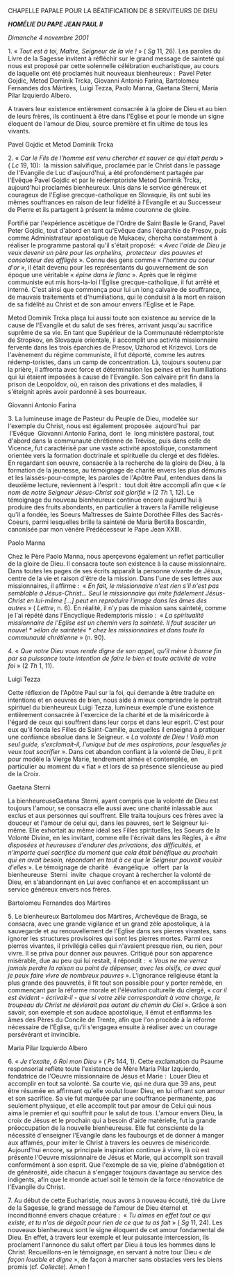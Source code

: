 CHAPELLE PAPALE POUR LA BÉATIFICATION DE 8 SERVITEURS DE DIEU

***HOMÉLIE DU PAPE JEAN PAUL II***

*Dimanche 4 novembre 2001*

1. « *Tout est à toi, Maître, Seigneur de la vie !* » ( *Sg* 11, 26). Les paroles du Livre de la Sagesse invitent à réfléchir sur le grand message de sainteté qui nous est proposé par cette solennelle célébration eucharistique, au cours de laquelle ont été proclamés huit nouveaux bienheureux :  Pavel Peter Gojdic, Metod Dominik Trcka, Giovanni Antonio Farina, Bartolomeu Fernandes dos Mártires, Luigi Tezza, Paolo Manna, Gaetana Sterni, María Pilar Izquierdo Albero.

A travers leur existence entièrement consacrée à la gloire de Dieu et au bien de leurs frères, ils continuent à être dans l'Eglise et pour le monde un signe éloquent de l'amour de Dieu, source première et fin ultime de tous les vivants.

Pavel Gojdic et Metod Dominik Trcka

2. « *Car le Fils de l'homme est venu chercher et sauver ce qui était perdu* » ( *Lc* 19, 10):  la mission salvifique, proclamée par le Christ dans le passage de l'Evangile de Luc d'aujourd'hui, a été profondément partagée par l'Evêque Pavel Gojdic et par le rédemptoriste Metod Dominik Trcka, aujourd'hui proclamés bienheureux. Unis dans le service généreux et courageux de l'Eglise grecque-catholique en Slovaquie, ils ont subi les mêmes souffrances en raison de leur fidélité à l'Evangile et au Successeur de Pierre et ils partagent à présent la même couronne de gloire.

Fortifié par l'expérience ascétique de l'Ordre de Saint Basile le Grand, Pavel Peter Gojdic, tout d'abord en tant qu'Evêque dans l'éparchie de Presov, puis comme Administrateur apostolique de Mukacev, chercha constamment à réaliser le programme pastoral qu'il s'était proposé:  « *Avec l'aide de Dieu je veux devenir un père pour les orphelins,  protecteur  des pauvres et consolateur des affligés* ». Connu des gens comme « *l'homme au coeur d'or* », il était devenu pour les représentants du gouvernement de son époque une véritable « *épine dans le flanc* ». Après que le régime communiste eut mis hors-la-loi l'Eglise grecque-catholique, il fut arrêté et interné. C'est ainsi que commença pour lui un long calvaire de souffrance, de mauvais traitements et d'humiliations, qui le conduisit à la mort en raison de sa fidélité au Christ et de son amour envers l'Eglise et le Pape.

Metod Dominik Trcka plaça lui aussi toute son existence au service de la cause de l'Evangile et du salut de ses frères, arrivant jusqu'au sacrifice suprême de sa vie. En tant que Supérieur de la Communauté rédemptoriste de Stropkov, en Slovaquie orientale, il accomplit une activité missionnaire fervente dans les trois éparchies de Presov, Uzhorod et Krizevci. Lors de l'avènement du régime communiste, il fut déporté, comme les autres rédemp-toristes, dans un camp de concentration. Là, toujours soutenu par la prière, il affronta avec force et détermination les peines et les humiliations qui lui étaient imposées à cause de l'Evangile. Son calvaire prit fin dans la prison de Leopoldov, où, en raison des privations et des maladies, il s'éteignit après avoir pardonné à ses bourreaux.

Giovanni Antonio Farina

3. La lumineuse image de Pasteur du Peuple de Dieu, modelée sur l'exemple du Christ, nous est également proposée  aujourd'hui  par  l'Evêque  Giovanni Antonio Farina, dont  le  long ministère pastoral, tout d'abord dans la communauté chrétienne de Trévise, puis dans celle de Vicence, fut caractérisé par une vaste activité apostolique, constamment orientée vers la formation doctrinale et spirituelle du clergé et des fidèles. En regardant son oeuvre, consacrée à la recherche de la gloire de Dieu, à la formation de la jeunesse, au témoignage de charité envers les plus démunis et les laissés-pour-compte, les paroles de l'Apôtre Paul, entendues dans la deuxième lecture, reviennent à l'esprit :  tout doit être accompli afin que « *le nom de notre Seigneur Jésus-Christ soit glorifié* » (2 *Th* 1, 12). Le témoignage du nouveau bienheureux continue encore aujourd'hui à produire des fruits abondants, en particulier à travers la Famille religieuse qu'il a fondée, les Soeurs Maîtresses de Sainte Dorothée Filles des Sacrés-Coeurs, parmi lesquelles brille la sainteté de Maria Bertilla Boscardin, canonisée par mon vénéré Prédécesseur le Pape Jean XXIII.

Paolo Manna

Chez le Père Paolo Manna, nous aperçevons également un reflet particulier de la gloire de Dieu. Il consacra toute son existence à la cause missionnaire. Dans toutes les pages de ses écrits apparaît la personne vivante de Jésus, centre de la vie et raison d'être de la mission. Dans l'une de ses lettres aux missionnaires, il affirme :  « *En fait, le missionnaire n'est rien s'il n'est pas semblable à Jésus-Christ... Seul le missionnaire qui imite fidèlement Jésus-Christ en lui-même [...] peut en reproduire l'image dans les âmes des autres* » ( *Lettre*, n. 6). En réalité, il n'y pas de mission sans sainteté, comme je l'ai répété dans l'Encyclique Redemptoris missio :  « *La spiritualité missionnaire de l'Eglise est un chemin vers la sainteté. Il faut susciter un nouvel * »élan de sainteté« * chez les missionnaires et dans toute la communauté chrétienne* » (n. 90).

4. « *Que notre Dieu vous rende digne de son appel, qu'il mène à bonne fin par sa puissance toute intention de faire le bien et toute activité de votre foi* » (2 *Th* 1, 11).

Luigi Tezza

Cette réflexion de l'Apôtre Paul sur la foi, qui demande à être traduite en intentions et en oeuvres de bien, nous aide à mieux comprendre le portrait spirituel du bienheureux Luigi Tezza, lumineux exemple d'une existence entièrement consacrée à l'exercice de la charité et de la miséricorde à l'égard de ceux qui souffrent dans leur corps et dans leur esprit. C'est pour eux qu'il fonda les Filles de Saint-Camille, auxquelles il enseigna à pratiquer une confiance absolue dans le Seigneur. « *La volonté de Dieu ! Voilà mon seul guide, s'exclamait-il, l'unique but de mes aspirations, pour lesquelles je veux tout sacrifier* ». Dans cet abandon confiant à la volonté de Dieu, il prit pour modèle la Vierge Marie, tendrement aimée et contemplée, en particulier au moment du « fiat » et lors de sa présence silencieuse au pied de la Croix.

Gaetana Sterni

La bienheureuseGaetana Sterni, ayant compris que la volonté de Dieu est toujours l'amour, se consacra elle aussi avec une charité inlassable aux exclus et aux personnes qui souffrent. Elle traita toujours ces frères avec la douceur et l'amour de celui qui, dans les pauvres, sert le Seigneur lui-même. Elle exhortait au même idéal ses Filles spirituelles, les Soeurs de la Volonté Divine, en les invitant, comme elle l'écrivait dans les Règles, à « *être disposées et heureuses d'endurer des privations, des difficultés, et n'importe quel sacrifice du moment que cela était bénéfique au prochain qui en avait besoin, répondant en tout à ce que le Seigneur pouvait vouloir d'elles* ». Le témoignage de charité   évangélique   offert  par la bienheureuse  Sterni  invite  chaque croyant à rechercher la volonté de Dieu, en s'abandonnant en Lui avec confiance et en accomplissant un service généreux envers nos frères.

Bartolomeu Fernandes dos Mártires

5. Le bienheureux Bartolomeu dos Mártires, Archevêque de Braga, se consacra, avec une grande vigilance et un grand zèle apostolique, à la sauvegarde et au renouvellement de l'Eglise dans ses pierres vivantes, sans ignorer les structures provisoires qui sont les pierres mortes. Parmi ces pierres vivantes, il privilégia celles qui n'avaient presque rien, ou rien, pour vivre. Il se priva pour donner aux pauvres. Critiqué pour son apparence misérable, due au peu qui lui restait, il répondit :  « *Vous ne me verrez jamais perdre la raison au point de dépenser, avec les oisifs, ce avec quoi je peux faire vivre de nombreux pauvres* ». L'ignorance religieuse étant la plus grande des pauvretés, il fit tout son possible pour y porter remède, en commençant par la réforme morale et l'élévation culturelle du clergé, « *car il est évident - écrivait-il - que si votre zèle correspondait à votre charge, le troupeau du Christ ne dévierait pas autant du chemin du Ciel* ». Grâce à son savoir, son exemple et son audace apostolique, il émut et enflamma les âmes des Pères du Concile de Trente, afin que l'on procède à la réforme nécessaire de l'Eglise, qu'il s'engagea ensuite à réaliser avec un courage persévérant et invincible.

Maria Pilar Izquierdo Albero

6. « *Je t'exalte, ô Roi mon Dieu* » ( *Ps* 144, 1). Cette exclamation du Psaume responsorial reflète toute l'existence de Mère María Pilar Izquierdo, fondatrice de l'Oeuvre missionnaire de Jésus et Marie :  Louer Dieu et accomplir en tout sa volonté. Sa courte vie, qui ne dura que 39 ans, peut être résumée en affirmant qu'elle voulut louer Dieu, en lui offrant son amour et son sacrifice. Sa vie fut marquée par une souffrance permanente, pas seulement physique, et elle accomplit tout par amour de Celui qui nous aima le premier et qui souffrit pour le salut de tous. L'amour envers Dieu, la croix de Jésus et le prochain qui a besoin d'aide matérielle, fut la grande préoccupation de la nouvelle bienheureuse. Elle fut consciente de la nécessité d'enseigner l'Evangile dans les faubourgs et de donner à manger aux affamés, pour imiter le Christ à travers les oeuvres de miséricorde. Aujourd'hui encore, sa principale inspiration continue à vivre, là où est présente l'Oeuvre missionnaire de Jésus et Marie, qui accomplit son travail conformément à son esprit. Que l'exemple de sa vie, pleine d'abnégation et de générosité, aide chacun à s'engager toujours davantage au service des indigents, afin que le monde actuel soit le témoin de la force rénovatrice de l'Evangile du Christ.

7. Au début de cette Eucharistie, nous avons à nouveau écouté, tiré du Livre de la Sagesse, le grand message de l'amour de Dieu éternel et inconditionné envers chaque créature :  « *Tu aimes en effet tout ce qui existe, et tu n'as de dégoût pour rien de ce que tu as fait* » ( *Sg* 11, 24). Les nouveaux bienheureux sont le signe éloquent de cet amour fondamental de Dieu. En effet, à travers leur exemple et leur puissante intercession, ils proclament l'annonce du salut offert par Dieu à tous les hommes dans le Christ. Recueillons-en le témoignage, en servant à notre tour Dieu « *de façon louable et digne* », de façon à marcher sans obstacles vers les biens promis (cf. *Collecte*). Amen !